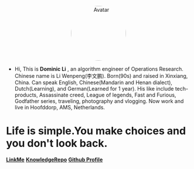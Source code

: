 
<p align="center">
    <a href="http://121.40.143.58/#/" target="_blank"> 
        <img src="https://s2.loli.net/2024/05/07/CqXjK9WdtsbEegv.jpg" style="width: 150px; height: 150px; border-radius: 70%;" alt="Avatar"/>
    </a>
</p>

<!-- <img src="https://s2.loli.net/2023/06/18/F4YaMLNsvmZpbS8.png" alt="selfie.png" width="90%" height="90%"> -->
<!-- <img src="https://s2.loli.net/2024/05/07/CqXjK9WdtsbEegv.jpg" alt="selfie.png" width="10%" height="10%"> -->


- Hi, This is **Dominic Li** , an algorithm engineer of Operations Research. Chinese name is Li Wenpeng(李文鹏). Born(90s) and raised in Xinxiang, China. Can speak English, Chinese(Mandarin and Henan dialect), Dutch(Learning), and German(Learned for 1 year). His like include tech-products, Assassinate creed, League of legends, Fast and Furious, Godfather series, traveling, photography and vlogging. Now work and live in Hoofddorp, AMS, Netherlands. 

# Life is simple.You make choices and you don't look back.


[**LinkMe**](https://flying2322.github.io/dominicli.github.io/)
[**KnowledgeRepo**](README.md)
[**Github Profile**](https://github.com/flying2322)
